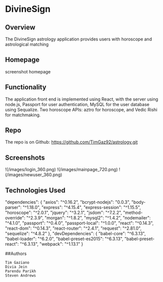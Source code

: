 # DivineSign


## Overview

The DivineSign astrology application provides users with horoscope and astrological matching

## Homepage

screenshot homepage

## Functionality

The application front end is implemented using React, with the server using node.js, Passport for user authentication, MySQL for the user database using Sequalize.  Two horoscope APIs: aztro for horoscope, and Vedic Rishi for matchmaking.

## Repo

The repo is on Github: https://github.com/TimGaz92/astrology.git

## Screenshots

!(/images/login_360.png)
!(/images/mainpage_720.png)
!(/images/newuser_360.png)

## Technologies Used

  "dependencies": {
	"axios": "^0.16.2",
    "bcrypt-nodejs": "0.0.3",
    "body-parser": "^1.18.0",
    "express": "^4.15.4",
    "express-session": "^1.15.5",
    "horoscope": "^2.0.1",
    "jquery": "^3.2.1",
    "jsdom": "^7.2.2",
    "method-override": "^2.3.9",
    "morgan": "^1.8.2",
    "mysql2": "^1.4.2",
    "nodemailer": "^4.1.0",
    "passport": "^0.4.0",
    "passport-local": "^1.0.0",
    "react": "^0.14.3",
    "react-dom": "^0.14.3",
    "react-router": "^2.4.1",
    "request": "^2.81.0",
    "sequelize": "^4.8.2"
  },
  "devDependencies": {
    "babel-core": "^6.3.13",
    "babel-loader": "^6.2.0",
    "babel-preset-es2015": "^6.3.13",
    "babel-preset-react": "^6.3.13",
    "webpack": "^1.13.1"
  }

##Authors

	Tim Gaziano
	Divia Jein
	Parendu Parikh
	Steven Andrews
